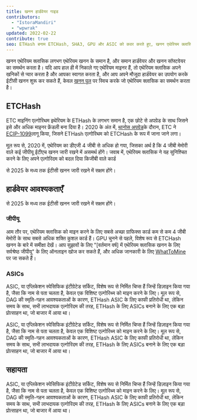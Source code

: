 ```yaml
---
title: खनन हार्डवेयर गाइड
contributors:
  - "IstoraMandiri"
  - "wpwrak"
updated: 2022-02-22
contribute: true
seo: ETHash बनाम ETCHash, SHA3, GPU और ASIC को कवर करते हुए, खनन एथेरियम क्लासिक के लिए हार्डवेयर आवश्यकताओं का एक संक्षिप्त विवरण।
---
```


खनन एथेरियम क्लासिक लगभग एथेरियम खनन के समान है, और समान हार्डवेयर और खनन सॉफ्टवेयर का समर्थन करता है। यदि आप हाल ही में निकाले गए एथेरियम माइनर हैं, तो एथेरियम क्लासिक अपने खनिकों से प्यार करता है और आपका स्वागत करता है, और आप अपने मौजूदा हार्डवेयर का उपयोग करके ईटीसी खनन शुरू कर सकते हैं, केवल [खनन पूल](/mining/pools) पर स्विच करके जो एथेरियम क्लासिक का समर्थन करता है।

## ETCHash

ETC माइनिंग एल्गोरिथम इथेरियम के ETHash के लगभग समान है, एक छोटे से अपग्रेड के साथ जिसने इसे और अधिक माइनर फ्रेंडली बना दिया है। 2020 के अंत में, [थानोस अपग्रेड](/blog/2020-11-27-thanos-hard-fork-upgrade)के दौरान, ETC ने [ECIP-1099](https://ecips.ethereumclassic.org/ECIPs/ecip-1099)लागू किया, जिसने ETHash एल्गोरिथम को ETCHash के रूप में जाना जाने लगा।

मूल रूप से, 2020 में, एथेरियम का डीएजी 4 जीबी से अधिक हो गया, जिसका अर्थ है कि 4 जीबी मेमोरी वाले कई जीपीयू ईटीएच खनन जारी रखने में असमर्थ होंगे। जवाब में, एथेरियम क्लासिक ने यह सुनिश्चित करने के लिए अपने एल्गोरिदम को बदल दिया कि</a>जीबी वाले कार्ड

से 2025 के मध्य तक ईटीसी खनन जारी रखने में सक्षम होंगे।</p> 



## हार्डवेयर आवश्यकताएँ

से 2025 के मध्य तक ईटीसी खनन जारी रखने में सक्षम होंगे।



### जीपीयू

आम तौर पर, एथेरियम क्लासिक को माइन करने के लिए सबसे अच्छा ग्राफिक्स कार्ड कम से कम 4 जीबी मेमोरी के साथ सबसे अधिक शक्ति कुशल कार्ड हैं। GPU चुनने से पहले, विशेष रूप से ETCHash खनन के बारे में समीक्षा देखें। आप सुझावों के लिए "[वर्तमान वर्ष] में एथेरियम क्लासिक खनन के लिए सर्वश्रेष्ठ जीपीयू" के लिए ऑनलाइन खोज कर सकते हैं, और अधिक जानकारी के लिए [WhatToMine](https://whattomine.com/coins?e4g=true) पर जा सकते हैं।



### ASICs

ASIC, या एप्लिकेशन स्पेसिफिक इंटीग्रेटेड सर्किट, विशेष रूप से निर्मित चिप्स हैं जिन्हें डिज़ाइन किया गया है, जैसा कि नाम से पता चलता है, केवल एक विशिष्ट एल्गोरिथ्म को माइन करने के लिए। मूल रूप से, DAG की स्मृति-गहन आवश्यकताओं के कारण, ETHash ASIC के लिए काफी प्रतिरोधी था, लेकिन समय के साथ, सभी लाभदायक एल्गोरिदम की तरह, ETHash के लिए ASICs बनाने के लिए एक बड़ा प्रोत्साहन था, जो बाजार में आया था।

ASIC, या एप्लिकेशन स्पेसिफिक इंटीग्रेटेड सर्किट, विशेष रूप से निर्मित चिप्स हैं जिन्हें डिज़ाइन किया गया है, जैसा कि नाम से पता चलता है, केवल एक विशिष्ट एल्गोरिथ्म को माइन करने के लिए। मूल रूप से, DAG की स्मृति-गहन आवश्यकताओं के कारण, ETHash ASIC के लिए काफी प्रतिरोधी था, लेकिन समय के साथ, सभी लाभदायक एल्गोरिदम की तरह, ETHash के लिए ASICs बनाने के लिए एक बड़ा प्रोत्साहन था, जो बाजार में आया था।



## सहायता

ASIC, या एप्लिकेशन स्पेसिफिक इंटीग्रेटेड सर्किट, विशेष रूप से निर्मित चिप्स हैं जिन्हें डिज़ाइन किया गया है, जैसा कि नाम से पता चलता है, केवल एक विशिष्ट एल्गोरिथ्म को माइन करने के लिए। मूल रूप से, DAG की स्मृति-गहन आवश्यकताओं के कारण, ETHash ASIC के लिए काफी प्रतिरोधी था, लेकिन समय के साथ, सभी लाभदायक एल्गोरिदम की तरह, ETHash के लिए ASICs बनाने के लिए एक बड़ा प्रोत्साहन था, जो बाजार में आया था।
